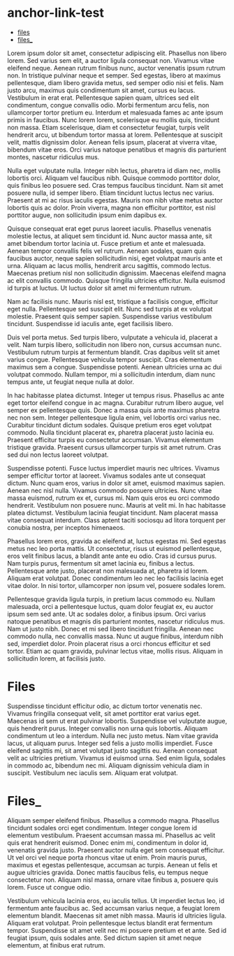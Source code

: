 # anchor-link-test

* [files](#files)
* [files_](#files_)

Lorem ipsum dolor sit amet, consectetur adipiscing elit. Phasellus non libero lorem. Sed varius sem elit, a auctor ligula consequat non. Vivamus vitae eleifend neque. Aenean rutrum finibus nunc, auctor venenatis ipsum rutrum non. In tristique pulvinar neque et semper. Sed egestas, libero at maximus pellentesque, diam libero gravida metus, sed semper odio nisi et felis. Nam justo arcu, maximus quis condimentum sit amet, cursus eu lacus. Vestibulum in erat erat. Pellentesque sapien quam, ultrices sed elit condimentum, congue convallis odio. Morbi fermentum arcu felis, non ullamcorper tortor pretium eu. Interdum et malesuada fames ac ante ipsum primis in faucibus. Nunc lorem lorem, scelerisque eu mollis quis, tincidunt non massa. Etiam scelerisque, diam et consectetur feugiat, turpis velit hendrerit arcu, ut bibendum tortor massa at lorem. Pellentesque at suscipit velit, mattis dignissim dolor. Aenean felis ipsum, placerat at viverra vitae, bibendum vitae eros. Orci varius natoque penatibus et magnis dis parturient montes, nascetur ridiculus mus.

Nulla eget vulputate nulla. Integer nibh lectus, pharetra id diam nec, mollis lobortis orci. Aliquam vel faucibus nibh. Quisque commodo porttitor dolor, quis finibus leo posuere sed. Cras tempus faucibus tincidunt. Nam sit amet posuere nulla, id semper libero. Etiam tincidunt luctus lectus nec varius. Praesent at mi ac risus iaculis egestas. Mauris non nibh vitae metus auctor lobortis quis ac dolor. Proin viverra, magna non efficitur porttitor, est nisl porttitor augue, non sollicitudin ipsum enim dapibus ex.

Quisque consequat erat eget purus laoreet iaculis. Phasellus venenatis molestie lectus, at aliquet sem tincidunt id. Nunc auctor massa ante, sit amet bibendum tortor lacinia ut. Fusce pretium et ante et malesuada. Aenean tempor convallis felis vel rutrum. Aenean sodales, quam quis faucibus auctor, neque sapien sollicitudin nisi, eget volutpat mauris ante et urna. Aliquam ac lacus mollis, hendrerit arcu sagittis, commodo lectus. Maecenas pretium nisl non sollicitudin dignissim. Maecenas eleifend magna ac elit convallis commodo. Quisque fringilla ultricies efficitur. Nulla euismod id turpis at luctus. Ut luctus dolor sit amet mi fermentum rutrum.

Nam ac facilisis nunc. Mauris nisl est, tristique a facilisis congue, efficitur eget nulla. Pellentesque sed suscipit elit. Nunc sed turpis at ex volutpat molestie. Praesent quis semper sapien. Suspendisse varius vestibulum tincidunt. Suspendisse id iaculis ante, eget facilisis libero.

Duis vel porta metus. Sed turpis libero, vulputate a vehicula id, placerat a velit. Nam turpis libero, sollicitudin non libero non, cursus accumsan nunc. Vestibulum rutrum turpis at fermentum blandit. Cras dapibus velit sit amet varius congue. Pellentesque vehicula tempor suscipit. Cras elementum maximus sem a congue. Suspendisse potenti. Aenean ultricies urna ac dui volutpat commodo. Nullam tempor, mi a sollicitudin interdum, diam nunc tempus ante, ut feugiat neque nulla at dolor.

In hac habitasse platea dictumst. Integer ut tempus risus. Phasellus ac ante eget tortor eleifend congue in ac magna. Curabitur rutrum libero augue, vel semper ex pellentesque quis. Donec a massa quis ante maximus pharetra nec non sem. Integer pellentesque ligula enim, vel lobortis orci varius nec. Curabitur tincidunt dictum sodales. Quisque pretium eros eget volutpat commodo. Nulla tincidunt placerat ex, pharetra placerat justo lacinia eu. Praesent efficitur turpis eu consectetur accumsan. Vivamus elementum tristique gravida. Praesent cursus ullamcorper turpis sit amet rutrum. Cras sed dui non lectus laoreet volutpat.

Suspendisse potenti. Fusce luctus imperdiet mauris nec ultrices. Vivamus semper efficitur tortor at laoreet. Vivamus sodales ante ut consequat dictum. Nunc quam eros, varius in dolor sit amet, euismod maximus sapien. Aenean nec nisl nulla. Vivamus commodo posuere ultricies. Nunc vitae massa euismod, rutrum ex et, cursus mi. Nam quis eros eu orci commodo hendrerit. Vestibulum non posuere nunc. Mauris at velit mi. In hac habitasse platea dictumst. Vestibulum lacinia feugiat tincidunt. Nam placerat massa vitae consequat interdum. Class aptent taciti sociosqu ad litora torquent per conubia nostra, per inceptos himenaeos.

Phasellus lorem eros, gravida ac eleifend at, luctus egestas mi. Sed egestas metus nec leo porta mattis. Ut consectetur, risus ut euismod pellentesque, eros velit finibus lacus, a blandit ante ante eu odio. Cras id cursus purus. Nam turpis purus, fermentum sit amet lacinia eu, finibus a lectus. Pellentesque ante justo, placerat non malesuada at, pharetra id lorem. Aliquam erat volutpat. Donec condimentum leo nec leo facilisis lacinia eget vitae dolor. In nisi tortor, ullamcorper non ipsum vel, posuere sodales lorem.

Pellentesque gravida ligula turpis, in pretium lacus commodo eu. Nullam malesuada, orci a pellentesque luctus, quam dolor feugiat ex, eu auctor ipsum sem sed ante. Ut ac sodales dolor, a finibus ipsum. Orci varius natoque penatibus et magnis dis parturient montes, nascetur ridiculus mus. Nam ut justo nibh. Donec et mi sed libero tincidunt fringilla. Aenean nec commodo nulla, nec convallis massa. Nunc ut augue finibus, interdum nibh sed, imperdiet dolor. Proin placerat risus a orci rhoncus efficitur et sed tortor. Etiam ac quam gravida, pulvinar lectus vitae, mollis risus. Aliquam in sollicitudin lorem, at facilisis justo.

# Files

Suspendisse tincidunt efficitur odio, ac dictum tortor venenatis nec. Vivamus fringilla consequat velit, sit amet porttitor erat varius eget. Maecenas id sem ut erat pulvinar lobortis. Suspendisse vel vulputate augue, quis hendrerit purus. Integer convallis non urna quis lobortis. Aliquam condimentum ut leo a interdum. Nulla nec justo metus. Nam vitae gravida lacus, ut aliquam purus. Integer sed felis a justo mollis imperdiet. Fusce eleifend sagittis mi, sit amet volutpat justo sagittis eu. Aenean consequat velit ac ultricies pretium. Vivamus id euismod urna. Sed enim ligula, sodales in commodo ac, bibendum nec mi. Aliquam dignissim vehicula diam in suscipit. Vestibulum nec iaculis sem. Aliquam erat volutpat.

# Files_

Aliquam semper eleifend finibus. Phasellus a commodo magna. Phasellus tincidunt sodales orci eget condimentum. Integer congue lorem id elementum vestibulum. Praesent accumsan massa mi. Phasellus ac velit quis erat hendrerit euismod. Donec enim mi, condimentum in dolor id, venenatis gravida justo. Praesent auctor nulla eget sem consequat efficitur. Ut vel orci vel neque porta rhoncus vitae ut enim. Proin mauris purus, maximus et egestas pellentesque, accumsan ac turpis. Aenean ut felis et augue ultricies gravida. Donec mattis faucibus felis, eu tempus neque consectetur non. Aliquam nisl massa, ornare vitae finibus a, posuere quis lorem. Fusce ut congue odio.

Vestibulum vehicula lacinia eros, eu iaculis tellus. Ut imperdiet lectus leo, id fermentum ante faucibus ac. Sed accumsan varius neque, a feugiat lorem elementum blandit. Maecenas sit amet nibh massa. Mauris id ultricies ligula. Aliquam erat volutpat. Proin pellentesque lectus blandit erat fermentum tempor. Suspendisse sit amet velit nec mi posuere pretium et et ante. Sed id feugiat ipsum, quis sodales ante. Sed dictum sapien sit amet neque elementum, at finibus erat rutrum. 
